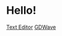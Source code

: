 # Hello!
[Text Editor](https://andrewcodelua.github.io/TextEditor "Text Editor") [GDWave](https://andrewcodelua.github.io/gdwave "GDWave")
